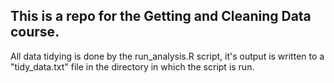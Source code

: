 ## This is a repo for the Getting and Cleaning Data course.

All data tidying is done by the run_analysis.R script, it's output is written to a "tidy_data.txt" file in the
directory in which the script is run.
